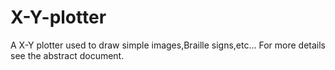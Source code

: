 # X-Y-plotter
A X-Y plotter used to draw simple images,Braille signs,etc...
For more details see the abstract document.
